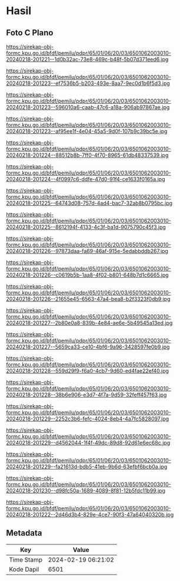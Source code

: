 # Hasil

## Foto C Plano

https://sirekap-obj-formc.kpu.go.id/bfdf/pemilu/pdpr/65/01/06/20/03/6501062003010-20240218-201221--1d0b32ac-73e8-469c-b48f-5b07d371eed6.jpg

https://sirekap-obj-formc.kpu.go.id/bfdf/pemilu/pdpr/65/01/06/20/03/6501062003010-20240218-201223--ef7536b5-b203-493e-8aa7-9ec0d1b6f5d3.jpg

https://sirekap-obj-formc.kpu.go.id/bfdf/pemilu/pdpr/65/01/06/20/03/6501062003010-20240218-201223--596010a6-caab-47c6-a18a-906ab97867ae.jpg

https://sirekap-obj-formc.kpu.go.id/bfdf/pemilu/pdpr/65/01/06/20/03/6501062003010-20240218-201223--af95ee1f-4e04-45a5-9d0f-107b9c39bc5e.jpg

https://sirekap-obj-formc.kpu.go.id/bfdf/pemilu/pdpr/65/01/06/20/03/6501062003010-20240218-201224--88512b8b-7ff0-4f70-8965-61db48337539.jpg

https://sirekap-obj-formc.kpu.go.id/bfdf/pemilu/pdpr/65/01/06/20/03/6501062003010-20240218-201224--4f0997c6-ddfe-47d0-91f4-ce1633f0165a.jpg

https://sirekap-obj-formc.kpu.go.id/bfdf/pemilu/pdpr/65/01/06/20/03/6501062003010-20240218-201225--64743d08-757d-4ad4-bac7-32ab8b0795bc.jpg

https://sirekap-obj-formc.kpu.go.id/bfdf/pemilu/pdpr/65/01/06/20/03/6501062003010-20240218-201225--8612194f-4133-4c3f-ba1d-9075790c45f3.jpg

https://sirekap-obj-formc.kpu.go.id/bfdf/pemilu/pdpr/65/01/06/20/03/6501062003010-20240218-201226--97873daa-fa69-46af-915e-5edabbddb267.jpg

https://sirekap-obj-formc.kpu.go.id/bfdf/pemilu/pdpr/65/01/06/20/03/6501062003010-20240218-201226--c0619b5b-1aa8-4f02-b801-648b7d1c6665.jpg

https://sirekap-obj-formc.kpu.go.id/bfdf/pemilu/pdpr/65/01/06/20/03/6501062003010-20240218-201226--21655e45-6563-47a4-bea8-b2f3323f0db9.jpg

https://sirekap-obj-formc.kpu.go.id/bfdf/pemilu/pdpr/65/01/06/20/03/6501062003010-20240218-201227--2b80e0a8-839b-4e84-ae6e-5b49545a13ed.jpg

https://sirekap-obj-formc.kpu.go.id/bfdf/pemilu/pdpr/65/01/06/20/03/6501062003010-20240218-201227--5659ca33-ce10-4bf6-9a96-3428597fe0b9.jpg

https://sirekap-obj-formc.kpu.go.id/bfdf/pemilu/pdpr/65/01/06/20/03/6501062003010-20240218-201228--559d29f9-f6a0-4cb7-9d60-ed4fae22ef40.jpg

https://sirekap-obj-formc.kpu.go.id/bfdf/pemilu/pdpr/65/01/06/20/03/6501062003010-20240218-201228--38b6e906-e3d7-4f7a-9d59-32feff457f63.jpg

https://sirekap-obj-formc.kpu.go.id/bfdf/pemilu/pdpr/65/01/06/20/03/6501062003010-20240218-201229--2252c3b6-fefc-4024-8eb4-4a7fc5828097.jpg

https://sirekap-obj-formc.kpu.go.id/bfdf/pemilu/pdpr/65/01/06/20/03/6501062003010-20240218-201229--d4562044-1f4f-49dc-89d8-92d61e6ec68c.jpg

https://sirekap-obj-formc.kpu.go.id/bfdf/pemilu/pdpr/65/01/06/20/03/6501062003010-20240218-201229--fa21613d-bdb5-41eb-9b6d-63efbf6bcb0a.jpg

https://sirekap-obj-formc.kpu.go.id/bfdf/pemilu/pdpr/65/01/06/20/03/6501062003010-20240218-201230--d98fc50a-1689-4089-8f81-12b5fdc11b99.jpg

https://sirekap-obj-formc.kpu.go.id/bfdf/pemilu/pdpr/65/01/06/20/03/6501062003010-20240218-201222--2d46d3b4-829e-4ce7-90f3-47a64040320b.jpg


## Metadata

| Key        | Value               |
| ---------- | ------------------- |
| Time Stamp | 2024-02-19 06:21:02 |
| Kode Dapil | 6501                |



